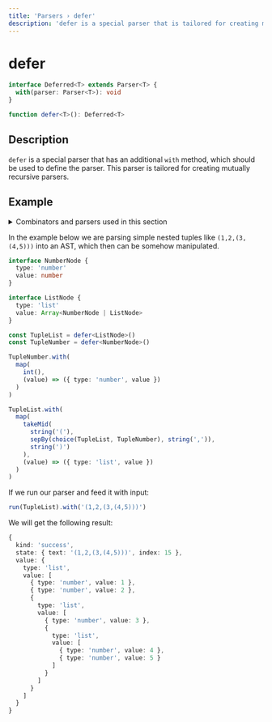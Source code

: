 ```yaml
---
title: 'Parsers › defer'
description: 'defer is a special parser that is tailored for creating mutually recursive parsers.'
---
```


# defer

```typescript {{ withLineNumbers: false }}
interface Deferred<T> extends Parser<T> {
  with(parser: Parser<T>): void
}

function defer<T>(): Deferred<T>
```

## Description

`defer` is a special parser that has an additional `with` method, which should be used to define the parser. This parser is tailored for creating mutually recursive parsers.

## Example

<details>
  <summary>Combinators and parsers used in this section</summary>

  - Combinators: [choice], [sepBy], [map], [takeMid]
  - Parsers: [defer], [int], [string]
</details>

In the example below we are parsing simple nested tuples like `(1,2,(3,(4,5)))` into an AST, which then can be somehow manipulated.

```typescript
interface NumberNode {
  type: 'number'
  value: number
}

interface ListNode {
  type: 'list'
  value: Array<NumberNode | ListNode>
}

const TupleList = defer<ListNode>()
const TupleNumber = defer<NumberNode>()

TupleNumber.with(
  map(
    int(),
    (value) => ({ type: 'number', value })
  )
)

TupleList.with(
  map(
    takeMid(
      string('('),
      sepBy(choice(TupleList, TupleNumber), string(',')),
      string(')')
    ),
    (value) => ({ type: 'list', value })
  )
)
```

If we run our parser and feed it with input:

```typescript
run(TupleList).with('(1,2,(3,(4,5)))')
```

We will get the following result:

```typescript
{
  kind: 'success',
  state: { text: '(1,2,(3,(4,5)))', index: 15 },
  value: {
    type: 'list',
    value: [
      { type: 'number', value: 1 },
      { type: 'number', value: 2 },
      {
        type: 'list',
        value: [
          { type: 'number', value: 3 },
          {
            type: 'list',
            value: [
              { type: 'number', value: 4 },
              { type: 'number', value: 5 }
            ]
          }
        ]
      }
    ]
  }
}
```

<!-- Combinators. -->

[choice]: ../combinators/choice
[map]: ../combinators/map
[sepBy]: ../combinators/sepBy
[takeMid]: ../combinators/takeMid

<!-- Parsers. -->

[defer]: ./defer
[int]: ./int
[string]: ./string
